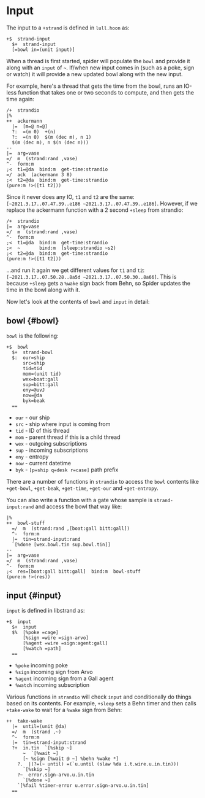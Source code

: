 # Input

The input to a `+strand` is defined in `lull.hoon` as:

```hoon
+$  strand-input
  $+  strand-input
  [=bowl in=(unit input)]
```

When a thread is first started, spider will populate the `bowl` and provide it along with an `input` of `~`. If/when new input comes in (such as a poke, sign or watch) it will provide a new updated bowl along with the new input.

For example, here's a thread that gets the time from the bowl, runs an IO-less function that takes one or two seconds to compute, and then gets the time again:

```hoon
/+  strandio
|%
++  ackermann
  |=  [m=@ n=@]
  ?:  =(m 0)  +(n)
  ?:  =(n 0)  $(m (dec m), n 1)
  $(m (dec m), n $(n (dec n)))
--
|=  arg=vase
=/  m  (strand:rand ,vase)
^-  form:m
;<  t1=@da  bind:m  get-time:strandio
=/  ack  (ackermann 3 8)
;<  t2=@da  bind:m  get-time:strandio
(pure:m !>([t1 t2]))
```

Since it never does any IO, `t1` and `t2` are the same: `[~2021.3.17..07.47.39..e186 ~2021.3.17..07.47.39..e186]`. However, if we replace the ackermann function with a 2 second `+sleep` from strandio:

```hoon
/+  strandio
|=  arg=vase
=/  m  (strand:rand ,vase)
^-  form:m
;<  t1=@da  bind:m  get-time:strandio
;<  ~       bind:m  (sleep:strandio ~s2)
;<  t2=@da  bind:m  get-time:strandio
(pure:m !>([t1 t2]))
```

...and run it again we get different values for `t1` and `t2`: `[~2021.3.17..07.50.28..8a5d ~2021.3.17..07.50.30..8a66]`. This is because `+sleep` gets a `%wake` sign back from Behn, so Spider updates the time in the bowl along with it.

Now let's look at the contents of `bowl` and `input` in detail:

## bowl {#bowl}

`bowl` is the following:

```hoon
+$  bowl
  $+  strand-bowl
  $:  our=ship
      src=ship
      tid=tid
      mom=(unit tid)
      wex=boat:gall
      sup=bitt:gall
      eny=@uvJ
      now=@da
      byk=beak
  ==
```

- `our` - our ship
- `src` - ship where input is coming from
- `tid` - ID of this thread
- `mom` - parent thread if this is a child thread
- `wex` - outgoing subscriptions
- `sup` - incoming subscriptions
- `eny` - entropy
- `now` - current datetime
- `byk` - `[p=ship q=desk r=case]` path prefix

There are a number of functions in `strandio` to access the `bowl` contents like `+get-bowl`, `+get-beak`, `+get-time`, `+get-our` and `+get-entropy`.

You can also write a function with a gate whose sample is `strand-input:rand` and access the bowl that way like:

```hoon
|%
++  bowl-stuff
  =/  m  (strand:rand ,[boat:gall bitt:gall])
  ^-  form:m
  |=  tin=strand-input:rand
  `[%done [wex.bowl.tin sup.bowl.tin]]
--
|=  arg=vase
=/  m  (strand:rand ,vase)
^-  form:m
;<  res=[boat:gall bitt:gall]  bind:m  bowl-stuff
(pure:m !>(res))
```

## input {#input}

`input` is defined in libstrand as:

```hoon
+$  input
  $+  input
  $%  [%poke =cage]
      [%sign =wire =sign-arvo]
      [%agent =wire =sign:agent:gall]
      [%watch =path]
  ==
```

- `%poke` incoming poke
- `%sign` incoming sign from Arvo
- `%agent` incoming sign from a Gall agent
- `%watch` incoming subscription

Various functions in `strandio` will check `input` and conditionally do things based on its contents. For example, `+sleep` sets a Behn timer and then calls `+take-wake` to wait for a `%wake` sign from Behn:

```hoon
++  take-wake
  |=  until=(unit @da)
  =/  m  (strand ,~)
  ^-  form:m
  |=  tin=strand-input:strand
  ?+  in.tin  `[%skip ~]
      ~  `[%wait ~]
      [~ %sign [%wait @ ~] %behn %wake *]
    ?.  |(?=(~ until) =(`u.until (slaw %da i.t.wire.u.in.tin)))
      `[%skip ~]
    ?~  error.sign-arvo.u.in.tin
      `[%done ~]
    `[%fail %timer-error u.error.sign-arvo.u.in.tin]
  ==
```

